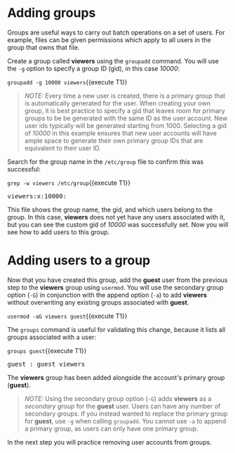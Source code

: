 # Adding groups

Groups are useful ways to carry out batch operations on a set of users.
For example, files can be given permissions which apply to all users
in the group that owns that file.

Create a group called __viewers__ using the `groupadd` command. You will use
the `-g` option to specify a group ID (gid), in this case _10000_:

`groupadd -g 10000 viewers`{{execute T1}}

>_NOTE:_ Every time a new user is created, there is a primary group that is
automatically generated for the user. When creating your own group, it is best
practice to specify a gid that
leaves room for primary groups to be be generated with the same ID as the user
account. New user ids typically will be generated starting from 1000. Selecting a
gid of _10000_ in this example ensures that new user accounts
will have ample space to generate their own primary group IDs that are equivalent
to their user ID.

Search for the group name in the `/etc/group` file to confirm this was successful:

`grep -w viewers /etc/group`{{execute T1}}

<pre class=file>
viewers:x:10000:
</pre>

This file shows the group name, the gid, and which users belong to the group.
In this case, __viewers__ does not yet have any users associated with it, but
you can see the custom gid of _10000_ was successfully set.
Now you will see how to add users to this group.

# Adding users to a group

Now that you have created this group, add the __guest__ user from the previous step
to the __viewers__ group using `usermod`. You will use the secondary group option
(`-G`) in conjunction with the append option (`-a`) to add __viewers__ without
overwriting any existing groups associated with __guest__.

`usermod -aG viewers guest`{{execute T1}}

The `groups` command is useful for validating this change, because it lists
all groups associated with a user:

`groups guest`{{execute T1}}

<pre class=file>
guest : guest viewers
</pre>

The __viewers__ group has been added alongside the account's primary group
(__guest__).

>_NOTE:_ Using the secondary group option (`-G`) adds __viewers__ as a _secondary group_ for the __guest__ user. Users can have any number of secondary groups.
If you instead wanted to replace the primary group for __guest__, use `-g`
when calling `groupadd`. You cannot use `-a` to append a primary group, as
users can only have one primary group.

In the next step you will practice removing user accounts from groups.
